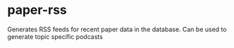 paper-rss
=========
Generates RSS feeds for recent paper data in the database. Can be used to generate
topic specific podcasts